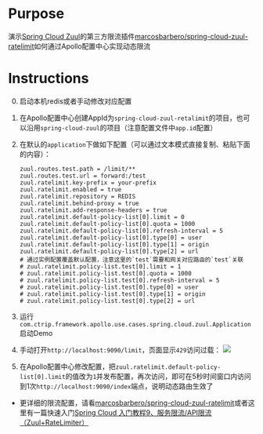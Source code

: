 # Purpose

演示[Spring Cloud Zuul](https://cloud.spring.io/spring-cloud-netflix/single/spring-cloud-netflix.html#netflix-zuul-reverse-proxy)的第三方限流插件[marcosbarbero/spring-cloud-zuul-ratelimit](https://github.com/marcosbarbero/spring-cloud-zuul-ratelimit)如何通过Apollo配置中心实现动态限流

# Instructions
0. 启动本机redis或者手动修改对应配置
1. 在Apollo配置中心创建AppId为`spring-cloud-zuul-retalimit`的项目，也可以沿用`spring-cloud-zuul`的项目（注意配置文件中`app.id`配置）
2. 在默认的`application`下做如下配置（可以通过文本模式直接复制、粘贴下面的内容）：

    ```properties
    zuul.routes.test.path = /limit/**
    zuul.routes.test.url = forward:/test
    zuul.ratelimit.key-prefix = your-prefix
    zuul.ratelimit.enabled = true
    zuul.ratelimit.repository = REDIS
    zuul.ratelimit.behind-proxy = true
    zuul.ratelimit.add-response-headers = true
    zuul.ratelimit.default-policy-list[0].limit = 0
    zuul.ratelimit.default-policy-list[0].quota = 1000
    zuul.ratelimit.default-policy-list[0].refresh-interval = 5
    zuul.ratelimit.default-policy-list[0].type[0] = user
    zuul.ratelimit.default-policy-list[0].type[1] = origin
    zuul.ratelimit.default-policy-list[0].type[2] = url
    # 通过实例配置覆盖默认配置，注意这里的`test`需要和网关对应路由的`test`关联
    # zuul.ratelimit.policy-list.test[0].limit = 1
    # zuul.ratelimit.policy-list.test[0].quota = 1000
    # zuul.ratelimit.policy-list.test[0].refresh-interval = 5
    # zuul.ratelimit.policy-list.test[0].type[0] = user
    # zuul.ratelimit.policy-list.test[0].type[1] = origin
    # zuul.ratelimit.policy-list.test[0].type[2] = url
    ```
3. 运行`com.ctrip.framework.apollo.use.cases.spring.cloud.zuul.Application`启动Demo
4. 手动打开`http://localhost:9090/limit`，页面显示`429`访问过载：
![](http://ww1.sinaimg.cn/large/006tNc79gy1g4fmqgu5rvj311u0eugm7.jpg)
5. 在Apollo配置中心修改配置，把`zuul.ratelimit.default-policy-list[0].limit`的值改为`1`并发布配置，再次访问，即可在5秒时间窗口内访问到1次`http://localhost:9090/index`端点，说明动态路由生效了
  * 更详细的限流配置，请看[marcosbarbero/spring-cloud-zuul-ratelimit](https://github.com/marcosbarbero/spring-cloud-zuul-ratelimit)或者这里有一篇快速入门[Spring Cloud 入门教程9、服务限流/API限流（Zuul+RateLimiter）](https://ken.io/note/spring-cloud-zuul-ratelimiter-quickstart)

